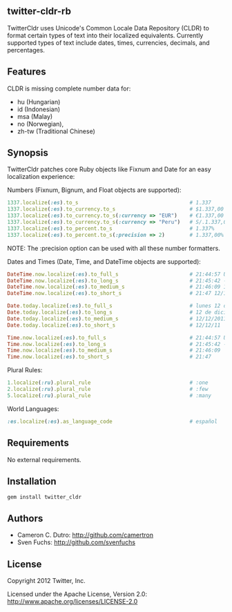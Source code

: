 ## twitter-cldr-rb

TwitterCldr uses Unicode's Common Locale Data Repository (CLDR) to format certain types of text into their
localized equivalents.  Currently supported types of text include dates, times, currencies, decimals, and percentages.

## Features

CLDR is missing complete number data for:

* hu (Hungarian)
* id (Indonesian)
* msa (Malay)
* no (Norwegian),
* zh-tw (Traditional Chinese)

## Synopsis

TwitterCldr patches core Ruby objects like Fixnum and Date for an easy localization experience:

Numbers (Fixnum, Bignum, and Float objects are supported):

```ruby
1337.localize(:es).to_s                                    # 1.337
1337.localize(:es).to_currency.to_s                        # $1.337,00
1337.localize(:es).to_currency.to_s(:currency => "EUR")    # €1.337,00
1337.localize(:es).to_currency.to_s(:currency => "Peru")   # S/.1.337,00
1337.localize(:es).to_percent.to_s                         # 1.337%
1337.localize(:es).to_percent.to_s(:precision => 2)        # 1.337,00%
```

NOTE: The :precision option can be used with all these number formatters.

Dates and Times (Date, Time, and DateTime objects are supported):

```ruby
DateTime.now.localize(:es).to_full_s                       # 21:44:57 UTC -0800 lunes 12 de diciembre de 2011
DateTime.now.localize(:es).to_long_s                       # 21:45:42 -08:00 12 de diciembre de 2011
DateTime.now.localize(:es).to_medium_s                     # 21:46:09 12/12/2011
DateTime.now.localize(:es).to_short_s                      # 21:47 12/12/11

Date.today.localize(:es).to_full_s                         # lunes 12 de diciembre de 2011
Date.today.localize(:es).to_long_s                         # 12 de diciembre de 2011
Date.today.localize(:es).to_medium_s                       # 12/12/2011
Date.today.localize(:es).to_short_s                        # 12/12/11

Time.now.localize(:es).to_full_s                           # 21:44:57 UTC -0800
Time.now.localize(:es).to_long_s                           # 21:45:42 -08:00
Time.now.localize(:es).to_medium_s                         # 21:46:09
Time.now.localize(:es).to_short_s                          # 21:47
```

Plural Rules:

```ruby
1.localize(:ru).plural_rule                                # :one
2.localize(:ru).plural_rule                                # :few
5.localize(:ru).plural_rule                                # :many
```

World Languages:

```ruby
:es.localize(:es).as_language_code                         # español
```

## Requirements

No external requirements.

## Installation

`gem install twitter_cldr`

## Authors

* Cameron C. Dutro: http://github.com/camertron
* Sven Fuchs: http://github.com/svenfuchs

## License

Copyright 2012 Twitter, Inc.

Licensed under the Apache License, Version 2.0: http://www.apache.org/licenses/LICENSE-2.0
